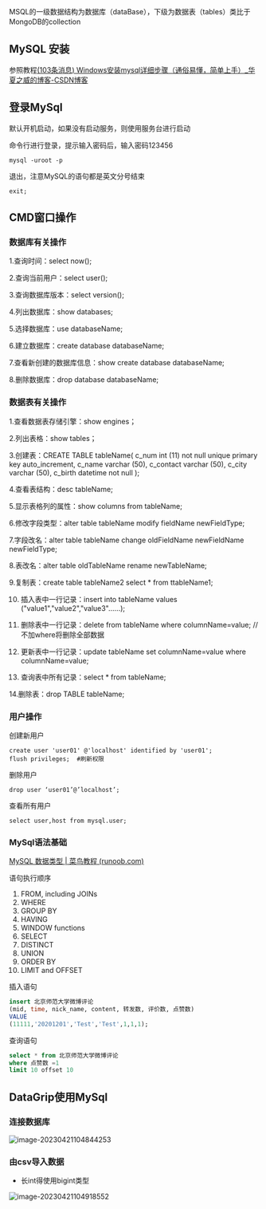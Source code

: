MSQL的一级数据结构为数据库（dataBase），下级为数据表（tables）类比于MongoDB的collection

## MySQL 安装

参照教程[(103条消息) Windows安装mysql详细步骤（通俗易懂，简单上手）_华夏之威的博客-CSDN博客](https://blog.csdn.net/weixin_43423484/article/details/124408565)

## 登录MySql

默认开机启动，如果没有启动服务，则使用服务台进行启动

命令行进行登录，提示输入密码后，输入密码123456

```shell
mysql -uroot -p
```

退出，注意MySQL的语句都是英文分号结束

```shell
exit;
```

## CMD窗口操作

### 数据库有关操作

1.查询时间：select now();

2.查询当前用户：select user();

3.查询数据库版本：select version();

4.列出数据库：show databases;

5.选择数据库：use databaseName;

6.建立数据库：create database databaseName;

7.查看新创建的数据库信息：show create database databaseName;

8.删除数据库：drop database databaseName;

### 数据表有关操作

1.查看数据表存储引擎：show engines；

2.列出表格：show tables；

3.创建表：CREATE TABLE tableName(
    c_num int (11) not null  unique primary key auto_increment,
    c_name varchar (50),
    c_contact varchar (50),
    c_city varchar (50),
    c_birth datetime not null
);

4.查看表结构：desc tableName;

5.显示表格列的属性：show columns from tableName;

6.修改字段类型：alter table tableName modify fieldName newFieldType; 

7.字段改名：alter table tableName change oldFieldName newFieldName newFieldType; 

8.表改名：alter table oldTableName rename newTableName;

9.复制表：create table tableName2 select * from ttableName1;

10. 插入表中一行记录：insert into tableName values ("value1","value2","value3"......);

11. 删除表中一行记录：delete from tableName where columnName=value; //不加where将删除全部数据

12. 更新表中一行记录：update tableName set columnName=value where columnName=value; 

13. 查询表中所有记录：select * from tableName;

14.删除表：drop TABLE tableName;

### 用户操作

创建新用户

```mysql
create user 'user01' @'localhost' identified by 'user01';
flush privileges;  #刷新权限
```

删除用户

```mysql
drop user ‘user01’@’localhost’;
```

查看所有用户

```mysql
select user,host from mysql.user;
```

### MySql语法基础

[MySQL 数据类型 | 菜鸟教程 (runoob.com)](https://www.runoob.com/mysql/mysql-data-types.html)

语句执行顺序

1. FROM, including JOINs
2. WHERE
3. GROUP BY
4. HAVING
5. WINDOW functions
6. SELECT
7. DISTINCT
8. UNION
9. ORDER BY
10. LIMIT and OFFSET

插入语句

```sql
insert 北京师范大学微博评论
(mid, time, nick_name, content, 转发数, 评价数, 点赞数)
VALUE
(11111,'20201201','Test','Test',1,1,1);
```

查询语句

```sql
select * from 北京师范大学微博评论
where 点赞数 =1
limit 10 offset 10
```



## DataGrip使用MySql

### 连接数据库

![image-20230421104844253](https://euclid-picgo.oss-cn-shenzhen.aliyuncs.com/image/202304211048464.png)

### 由csv导入数据

- 长int得使用bigint类型

![image-20230421104918552](https://euclid-picgo.oss-cn-shenzhen.aliyuncs.com/image/202304211049856.png)

### 
